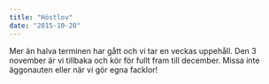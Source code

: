 ```yaml
---
title: "Höstlov"
date: "2015-10-20"
---
```

Mer än halva terminen har gått och vi tar en veckas uppehåll. Den 3 november är vi tillbaka och kör för fullt fram till december. Missa inte äggonauten eller när vi gör egna facklor!
